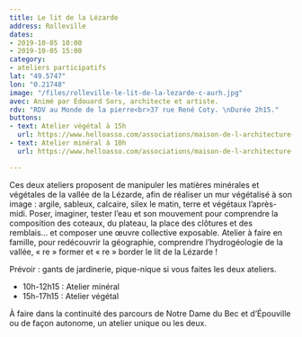 ```yaml
---
title: Le lit de la Lézarde
address: Rolleville
dates:
- 2019-10-05 10:00
- 2019-10-05 15:00
category:
- ateliers participatifs
lat: "49.5747"
lon: "0.21748"
image: "/files/rolleville-le-lit-de-la-lezarde-c-aurh.jpg"
avec: Animé par Edouard Sors, architecte et artiste.
rdv: "RDV au Monde de la pierre<br>37 rue René Coty. \nDurée 2h15."
buttons:
- text: Atelier végétal à 15h
  url: https://www.helloasso.com/associations/maison-de-l-architecture-de-normandie-le-forum/evenements/atelier-participatif-2
- text: Atelier minéral à 10h
  url: https://www.helloasso.com/associations/maison-de-l-architecture-de-normandie-le-forum/evenements/atelier-participatif-1

---
```

Ces deux ateliers proposent de manipuler les matières minérales et végétales de la vallée de la Lézarde, afin de réaliser un mur végétalisé à son image : argile, sableux, calcaire, silex le matin, terre et végétaux l’après-midi. Poser, imaginer, tester l’eau et son mouvement pour comprendre la composition des coteaux, du plateau, la place des clôtures et des remblais... et composer une œuvre collective exposable. Atelier à faire en famille, pour redécouvrir la géographie, comprendre l’hydrogéologie de la vallée, « re » former et « re » border le lit de la Lézarde !

Prévoir : gants de jardinerie, pique-nique si vous faites les deux ateliers.

* 10h-12h15 : Atelier minéral
* 15h-17h15 : Atelier végétal

À faire dans la continuité des parcours de Notre Dame du Bec et d’Épouville ou de façon autonome, un atelier unique ou les deux.